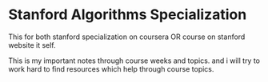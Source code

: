 # Stanford Algorithms Specialization
This for both stanford specialization on coursera OR course on stanford website it self.


This is my important notes through course weeks and topics.
and i will try to work hard to find resources which help through course topics.
